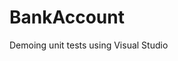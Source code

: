# BankAccount
Demoing unit tests using Visual Studio

<table
<img src="https://houssemdellai.visualstudio.com/BankAccount/_apis/build/status/BankAccount-CI"/>
